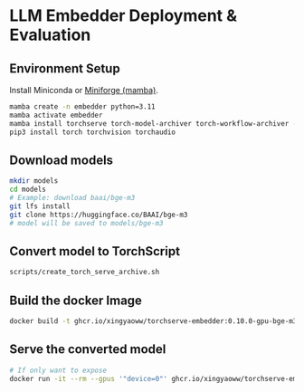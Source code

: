 # LLM Embedder Deployment & Evaluation

## Environment Setup

Install Miniconda or [Miniforge (mamba)](https://github.com/conda-forge/miniforge?tab=readme-ov-file#unix-like-platforms-mac-os--linux).

```bash
mamba create -n embedder python=3.11 
mamba activate embedder
mamba install torchserve torch-model-archiver torch-workflow-archiver -c pytorch
pip3 install torch torchvision torchaudio
```

## Download models

```bash
mkdir models
cd models
# Example: download baai/bge-m3
git lfs install
git clone https://huggingface.co/BAAI/bge-m3
# model will be saved to models/bge-m3
```

## Convert model to TorchScript

```bash
scripts/create_torch_serve_archive.sh
```

## Build the docker Image

```bash
docker build -t ghcr.io/xingyaoww/torchserve-embedder:0.10.0-gpu-bge-m3 .
```

## Serve the converted model

```bash
# If only want to expose 
docker run -it --rm --gpus '"device=0"' ghcr.io/xingyaoww/torchserve-embedder:0.10.0-gpu-bge-m3
```

